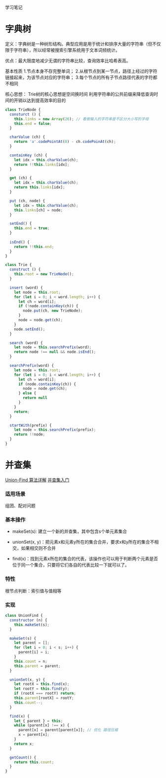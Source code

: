 学习笔记

# 字典树

定义：字典树是一种树形结构。典型应用是用于统计和排序大量的字符串（但不仅限于字符串），所以经常被搜索引擎系统用于文本词频统计。

优点：最大限度地减少无谓的字符串比较，查询效率比哈希表高。

基本性质
1.节点本身不存完整单词；
2.从根节点到某一节点，路径上经过的字符链接起来，为该节点对应的字符串；
3.每个节点的所有子节点路径代表的字符都不相同

核心思想：
Trie树的核心思想是空间换时间
利用字符串的公共前缀来降低查询时间的开销以达到提高效率的目的


```javascript
class TrieNode {
  consturct () {
    this.links = new Array(26); // 看做输入的字符串是不区分大小写的字母
    this.end = false;
  }

  charValue (ch) {
    return 'a'.codePointAt(0) - ch.codePoinAt(ch);
  }

  containKey (ch) {
    let idx = this.charValue(ch);
    return !!this.links[idx];
  }

  get (ch) {
    let idx = this.charValue(ch);
    return this.links[idx];
  }

  put (ch, node) {
    let idx = this.charValue(ch);
    this.links[ch] = node;
  }

  setEnd() {
    this.end = true;
  }
  
  isEnd() {
    return !!this.end;
  }
}

class Trie {
  construct () {
    this.root = new TrieNode();
  }

  insert (word) {
    let node = this.root;
    for (let i = 0; i < word.length; i++) {
      let ch = word[i];
      if (!node.containKey(ch)) {
        node.put(ch, new TrieNode);
      }
      node = node.get(ch);
    }
    node.setEnd();
  }

  search (word) {
    let node = this.searchPrefix(word);
    return node !== null && node.isEnd();
  }

  searchPrefix(word) {
    let node = this.root;
    for (let i = 0; i < word.length; i++) {
      let ch = word[i];
      if (node.containKey(ch)) {
        node = node.get(ch);
      } else {
        return null
      }
    }
    return;
  }

  startWith(prefix) {
    let node = this.searchPrefix(prefix);
    return !!node;
  }
}
```
# 并查集

[Union-Find 算法详解](https://leetcode-cn.com/problems/friend-circles/solution/union-find-suan-fa-xiang-jie-by-labuladong/)
[并查集入门](https://zhuanlan.zhihu.com/p/33619824)

### 适用场景

组团、配对问题

### 基本操作

- makeSet(s): 建立一个新的并查集，其中包含s个单元素集合

- unionSet(x, y)：把元素x和元素y所在的集合合并，要求x和y所在的集合不相交，如果相交则不合并

- find(x)：找到元素x所在的集合的代表，该操作也可以用于判断两个元素是否位于同一个集合，只要将它们各自的代表比较一下就可以了。


### 特性

根节点判断：索引值与值相等

### 实现

```javascript
class UnionFind {
  constructor (n) {
    this.makeSet(s);
  }

  makeSet(s) {
    let parent = [];
    for (let i = 0; i < s; i++) {
      parent[i] = i;
    }
    this.count = n;
    this.parent = parent;
  }

  unionSet(x, y) {
    let rootX = this.find(x);
    let rootY = this.find(y);
    if (rootX === rootY) return;
    this.parent[rootX] = rootY;
    this.count--;
  }

  find(x) {
    let { parent } = this;
    while (parent[x] !== x) {
      parent[x] = parent[parent[x]]; // 优化 路径压缩
      x = parent[x];
    }
    return x;
  }

  getCount() {
    return this.count;
  }
}
```